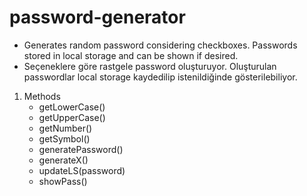 # password-generator
- Generates random password considering checkboxes. Passwords stored in local storage and can be shown if desired.
- Seçeneklere göre rastgele password oluşturuyor. Oluşturulan passwordlar local storage kaydedilip istenildiğinde gösterilebiliyor.
1. Methods
   - getLowerCase()
   - getUpperCase()
   - getNumber()
   - getSymbol()
   - generatePassword()
   - generateX()
   - updateLS(password)
   - showPass()
   
